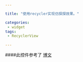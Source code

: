 ```yaml
---

title: "使用recycler实现仿探探效果。"

categories:
 - widget
tags:
 - RecyclerView
 
---
```


####此控件参考了 [博文](http://blog.csdn.net/zxt0601/article/details/53730908)